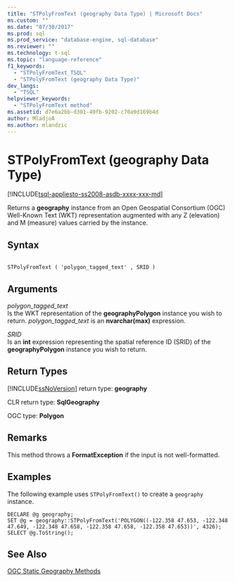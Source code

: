 ```yaml
---
title: "STPolyFromText (geography Data Type) | Microsoft Docs"
ms.custom: ""
ms.date: "07/30/2017"
ms.prod: sql
ms.prod_service: "database-engine, sql-database"
ms.reviewer: ""
ms.technology: t-sql
ms.topic: "language-reference"
f1_keywords: 
  - "STPolyFromText_TSQL"
  - "STPolyFromText (geography Data Type)"
dev_langs: 
  - "TSQL"
helpviewer_keywords: 
  - "STPolyFromText method"
ms.assetid: d7e6a2bb-d301-49fb-9202-c70a9d169b4d
author: MladjoA
ms.author: mlandzic 
---
```

# STPolyFromText (geography Data Type)
[!INCLUDE[tsql-appliesto-ss2008-asdb-xxxx-xxx-md](../../includes/tsql-appliesto-ss2008-asdb-xxxx-xxx-md.md)]

Returns a **geography** instance from an Open Geospatial Consortium (OGC) Well-Known Text (WKT) representation augmented with any Z (elevation) and M (measure) values carried by the instance.
  
## Syntax  
  
```  
  
STPolyFromText ( 'polygon_tagged_text' , SRID )  
```  
  
## Arguments  
 *polygon_tagged_text*  
 Is the WKT representation of the **geographyPolygon** instance you wish to return. *polygon_tagged_text* is an **nvarchar(max)** expression.  
  
 *SRID*  
 Is an **int** expression representing the spatial reference ID (SRID) of the **geographyPolygon** instance you wish to return.  
  
## Return Types  
 [!INCLUDE[ssNoVersion](../../includes/ssnoversion-md.md)] return type: **geography**  
  
 CLR return type: **SqlGeography**  
  
 OGC type: **Polygon**  
  
## Remarks  
 This method throws a **FormatException** if the input is not well-formatted.  
  
## Examples  
 The following example uses `STPolyFromText()` to create a `geography` instance.  
  
```  
DECLARE @g geography;  
SET @g = geography::STPolyFromText('POLYGON((-122.358 47.653, -122.348 47.649, -122.348 47.658, -122.358 47.658, -122.358 47.653))', 4326);  
SELECT @g.ToString();  
```  
  
## See Also  
 [OGC Static Geography Methods](../../t-sql/spatial-geography/ogc-static-geography-methods.md)  
  
  
